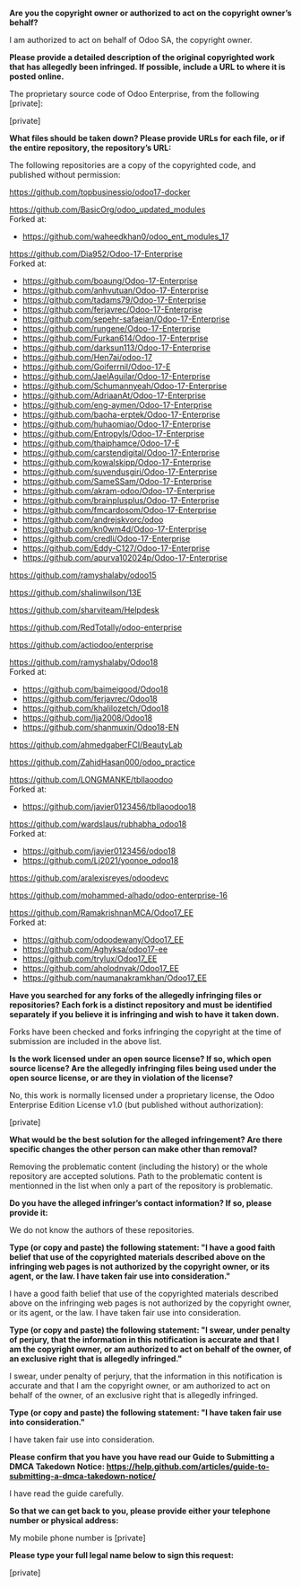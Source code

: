 **Are you the copyright owner or authorized to act on the copyright
owner’s behalf?**

I am authorized to act on behalf of Odoo SA, the copyright owner.

**Please provide a detailed description of the original copyrighted work
that has allegedly been infringed. If possible, include a URL to where
it is posted online.**

The proprietary source code of Odoo Enterprise, from the following
[private]:

[private]

**What files should be taken down? Please provide URLs for each file, or
if the entire repository, the repository’s URL:**

The following repositories are a copy of the copyrighted code, and published
without permission:

https://github.com/topbusinessio/odoo17-docker

https://github.com/BasicOrg/odoo_updated_modules  
Forked at:  
- https://github.com/waheedkhan0/odoo_ent_modules_17  

https://github.com/Dia952/Odoo-17-Enterprise  
Forked at:  
- https://github.com/boaung/Odoo-17-Enterprise  
- https://github.com/anhvutuan/Odoo-17-Enterprise  
- https://github.com/tadams79/Odoo-17-Enterprise  
- https://github.com/ferjavrec/Odoo-17-Enterprise  
- https://github.com/sepehr-safaeian/Odoo-17-Enterprise  
- https://github.com/rungene/Odoo-17-Enterprise  
- https://github.com/Furkan614/Odoo-17-Enterprise  
- https://github.com/darksun113/Odoo-17-Enterprise  
- https://github.com/Hen7ai/odoo-17  
- https://github.com/Goiferrnil/Odoo-17-E  
- https://github.com/JaelAguilar/Odoo-17-Enterprise  
- https://github.com/Schumannyeah/Odoo-17-Enterprise  
- https://github.com/AdriaanAt/Odoo-17-Enterprise  
- https://github.com/eng-aymen/Odoo-17-Enterprise  
- https://github.com/baoha-erptek/Odoo-17-Enterprise  
- https://github.com/huhaomiao/Odoo-17-Enterprise  
- https://github.com/EntropyIs/Odoo-17-Enterprise  
- https://github.com/thaiphamce/Odoo-17-E  
- https://github.com/carstendigital/Odoo-17-Enterprise  
- https://github.com/kowalskipp/Odoo-17-Enterprise  
- https://github.com/suvendusgiri/Odoo-17-Enterprise  
- https://github.com/SameSSam/Odoo-17-Enterprise  
- https://github.com/akram-odoo/Odoo-17-Enterprise  
- https://github.com/brainplusplus/Odoo-17-Enterprise  
- https://github.com/fmcardosom/Odoo-17-Enterprise  
- https://github.com/andrejskvorc/odoo  
- https://github.com/kn0wm4d/Odoo-17-Enterprise  
- https://github.com/credli/Odoo-17-Enterprise  
- https://github.com/Eddy-C127/Odoo-17-Enterprise  
- https://github.com/apurva102024p/Odoo-17-Enterprise  

https://github.com/ramyshalaby/odoo15

https://github.com/shalinwilson/13E

https://github.com/sharviteam/Helpdesk

https://github.com/RedTotally/odoo-enterprise

https://github.com/actiodoo/enterprise

https://github.com/ramyshalaby/Odoo18  
Forked at:  
- https://github.com/baimeigood/Odoo18  
- https://github.com/ferjavrec/Odoo18  
- https://github.com/khalilozetch/Odoo18  
- https://github.com/lja2008/Odoo18  
- https://github.com/shanmuxin/Odoo18-EN

https://github.com/ahmedgaberFCI/BeautyLab

https://github.com/ZahidHasan000/odoo_practice

https://github.com/LONGMANKE/tbllaoodoo  
Forked at:  
- https://github.com/javier0123456/tbllaoodoo18  

https://github.com/wardslaus/rubhabha_odoo18  
Forked at:  
- https://github.com/javier0123456/odoo18  
- https://github.com/Lj2021/yoonoe_odoo18  

https://github.com/aralexisreyes/odoodevc

https://github.com/mohammed-alhado/odoo-enterprise-16

https://github.com/RamakrishnanMCA/Odoo17_EE  
Forked at:  
- https://github.com/odoodewany/Odoo17_EE  
- https://github.com/Aghyksa/odoo17-ee  
- https://github.com/trylux/Odoo17_EE  
- https://github.com/aholodnyak/Odoo17_EE  
- https://github.com/naumanakramkhan/Odoo17_EE  


**Have you searched for any forks of the allegedly infringing files or
repositories? Each fork is a distinct repository and must be identified
separately if you believe it is infringing and wish to have it taken down.**

Forks have been checked and forks infringing the copyright at the time of 
submission are included in the above list.

**Is the work licensed under an open source license? If so, which open
source license? Are the allegedly infringing files being used under the
open source license, or are they in violation of the license?**

No, this work is normally licensed under a proprietary license, the Odoo
Enterprise Edition License v1.0 (but published without authorization):

[private]

**What would be the best solution for the alleged infringement? Are
there specific changes the other person can make other than removal?**

Removing the problematic content (including the history) or the whole repository
are accepted solutions. Path to the problematic content is mentionned in the 
list when only a part of the repository is problematic.

**Do you have the alleged infringer’s contact information? If so, please
provide it:**

We do not know the authors of these repositories.

**Type (or copy and paste) the following statement: "I have a good faith
belief that use of the copyrighted materials described above on the
infringing web pages is not authorized by the copyright owner, or its
agent, or the law. I have taken fair use into consideration."**

I have a good faith belief that use of the copyrighted materials
described above on the infringing web pages is not authorized by the
copyright owner, or its agent, or the law. I have taken fair use into
consideration.

**Type (or copy and paste) the following statement: "I swear, under
penalty of perjury, that the information in this notification is
accurate and that I am the copyright owner, or am authorized to act on
behalf of the owner, of an exclusive right that is allegedly infringed."**

I swear, under penalty of perjury, that the information in this
notification is accurate and that I am the copyright owner, or am
authorized to act on behalf of the owner, of an exclusive right that is
allegedly infringed.

**Type (or copy and paste) the following statement: "I have taken fair use 
into consideration."**

I have taken fair use into consideration.

**Please confirm that you have you have read our Guide to Submitting a
DMCA Takedown Notice:
https://help.github.com/articles/guide-to-submitting-a-dmca-takedown-notice/**

I have read the guide carefully.

**So that we can get back to you, please provide either your telephone
number or physical address:**

My mobile phone number is [private]

**Please type your full legal name below to sign this request:**

[private]
